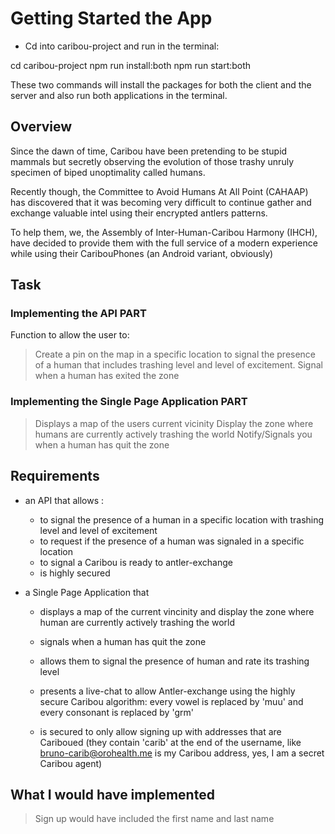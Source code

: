 # Getting Started the App
- Cd into caribou-project and run in the terminal:

cd caribou-project
npm run install:both
npm run start:both

These two commands will install the packages for both the client and the server and also run both applications in the terminal.


## Overview
Since the dawn of time, Caribou have been pretending to be stupid mammals but secretly observing the evolution of those
trashy unruly specimen of biped unoptimality called humans.

Recently though, the Committee to Avoid Humans At All Point (CAHAAP) has discovered that it was becoming very difficult
to continue gather and exchange valuable intel using their encrypted antlers patterns.

To help them, we, the Assembly of Inter-Human-Caribou Harmony  (IHCH), have decided to provide them with the full
service of a modern experience while using their CaribouPhones (an Android variant, obviously)


## Task
### Implementing the API PART
Function to allow the user to:
> Create a pin on the map in a specific location to signal the presence of a human that includes trashing level and level of excitement.
> Signal when a human has exited the zone


### Implementing the Single Page Application PART
> Displays a map of the users current vicinity
> Display the zone where humans are currently actively trashing the world
> Notify/Signals you when a human has quit the zone

## Requirements
- an API that allows :
  - to signal the presence of a human in a specific location with trashing level and level of excitement
  - to request if the presence of a human was signaled in a specific location
  - to signal a Caribou is ready to antler-exchange
  - is highly secured

- a Single Page Application that
  - displays a map of the current vincinity and display the zone where human are currently actively trashing the world

  - signals when a human has quit the zone
  - allows them to signal the presence of human and rate its trashing level
  - presents a live-chat to allow Antler-exchange using the highly secure Caribou algorithm: every vowel is replaced by
    'muu' and every consonant is replaced by 'grm'
  - is secured to only allow signing up with addresses that are Cariboued (they contain 'carib' at the end of the
    username, like bruno-carib@orohealth.me is my Caribou address, yes, I am a secret Caribou agent)


## What I would have implemented
> Sign up would have included the first name and last name
>
